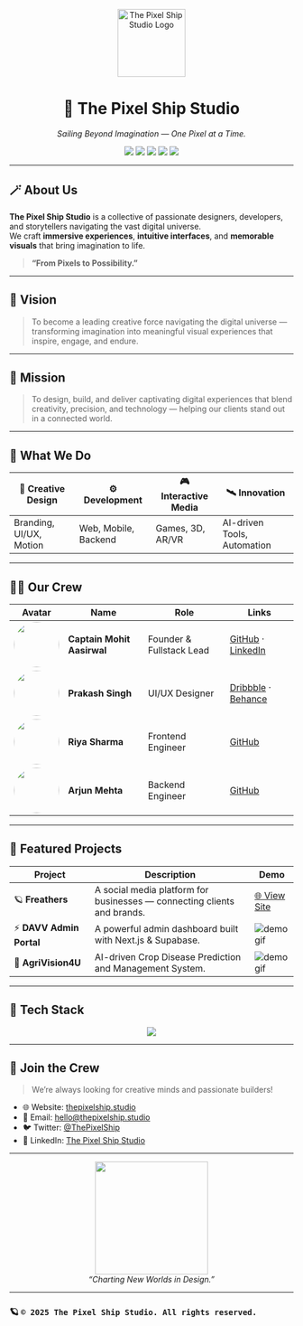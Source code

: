 <!-- ──────────────────────────────────────────────────────────────── -->
<!-- 🪐 The Pixel Ship Studio — README.md -->
<!-- ──────────────────────────────────────────────────────────────── -->

<p align="center">
  <img src="https://github.com/your-org-name/.github/assets/logo.png" alt="The Pixel Ship Studio Logo" width="120" />
</p>

<h1 align="center">🚀 The Pixel Ship Studio</h1>

<p align="center">
  <em>Sailing Beyond Imagination — One Pixel at a Time.</em>
</p>

<p align="center">
  <img src="https://img.shields.io/badge/Next.js-black?style=flat&logo=next.js" />
  <img src="https://img.shields.io/badge/TypeScript-3178C6?style=flat&logo=typescript&logoColor=white" />
  <img src="https://img.shields.io/badge/TailwindCSS-38B2AC?style=flat&logo=tailwind-css&logoColor=white" />
  <img src="https://img.shields.io/badge/NestJS-E0234E?style=flat&logo=nestjs&logoColor=white" />
  <img src="https://img.shields.io/badge/Made%20with-Love-red" />
</p>

---

## 🪄 About Us

**The Pixel Ship Studio** is a collective of passionate designers, developers, and storytellers navigating the vast digital universe.  
We craft **immersive experiences**, **intuitive interfaces**, and **memorable visuals** that bring imagination to life.

> **“From Pixels to Possibility.”**

---

## 🌟 Vision

> To become a leading creative force navigating the digital universe — transforming imagination into meaningful visual experiences that inspire, engage, and endure.

---

## 🎯 Mission

> To design, build, and deliver captivating digital experiences that blend creativity, precision, and technology — helping our clients stand out in a connected world.

---

## 🧠 What We Do

| 🌈 Creative Design | ⚙️ Development | 🎮 Interactive Media | 🛰️ Innovation |
|--------------------|----------------|----------------------|----------------|
| Branding, UI/UX, Motion | Web, Mobile, Backend | Games, 3D, AR/VR | AI-driven Tools, Automation |

---

## 👨‍🚀 Our Crew

| Avatar | Name | Role | Links |
|:------:|------|------|-------|
| <img src="https://github.com/your-org-name/.github/assets/avatar1.png" width="80" style="border-radius:50%;"> | **Captain Mohit Aasirwal** | Founder & Fullstack Lead | [GitHub](https://github.com/mohitaasirwal) · [LinkedIn](https://linkedin.com/in/mohitaasirwal) |
| <img src="https://github.com/your-org-name/.github/assets/avatar2.png" width="80" style="border-radius:50%;"> | **Prakash Singh** | UI/UX Designer | [Dribbble](https://dribbble.com/) · [Behance](https://behance.net/) |
| <img src="https://github.com/your-org-name/.github/assets/avatar3.png" width="80" style="border-radius:50%;"> | **Riya Sharma** | Frontend Engineer | [GitHub](https://github.com/) |
| <img src="https://github.com/your-org-name/.github/assets/avatar4.png" width="80" style="border-radius:50%;"> | **Arjun Mehta** | Backend Engineer | [GitHub](https://github.com/) |

---

## 🚀 Featured Projects

| Project | Description | Demo |
|----------|--------------|------|
| 🪐 **Freathers** | A social media platform for businesses — connecting clients and brands. | [🌐 View Site](https://freathers.com) |
| ⚡ **DAVV Admin Portal** | A powerful admin dashboard built with Next.js & Supabase. | ![demo gif](https://github.com/your-org-name/.github/assets/demo1.gif) |
| 🌾 **AgriVision4U** | AI-driven Crop Disease Prediction and Management System. | ![demo gif](https://github.com/your-org-name/.github/assets/demo2.gif) |

---

## 🧩 Tech Stack

<p align="center">
  <img src="https://skillicons.dev/icons?i=nextjs,typescript,tailwind,react,nestjs,postgresql,aws,vercel,figma,linux" />
</p>

---

## 💬 Join the Crew

> We’re always looking for creative minds and passionate builders!

- 🌐 Website: [thepixelship.studio](https://thepixelship.studio)  
- 💌 Email: [hello@thepixelship.studio](mailto:hello@thepixelship.studio)  
- 🐦 Twitter: [@ThePixelShip](https://twitter.com/thepixelship)  
- 💼 LinkedIn: [The Pixel Ship Studio](https://linkedin.com/company/thepixelshipstudio)

---

<p align="center">
  <img src="https://github.com/your-org-name/.github/assets/footer-ship.gif" width="200" /><br/>
  <em>“Charting New Worlds in Design.”</em>
</p>

---

### 🪐 `© 2025 The Pixel Ship Studio. All rights reserved.`

